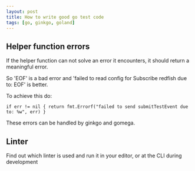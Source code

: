 ```yaml
---
layout: post
title: How to write good go test code
tags: [go, ginkgo, goland]
---
```


## Helper function errors
If the helper function can not solve an error it encounters, it should return a meaningful error. 

So 'EOF' is a bad error and 'failed to read config for Subscribe redfish due to: EOF' is better.

To achieve this do:

`if err != nil {
    return fmt.Errorf("failed to send submitTestEvent due to: %w", err)
}`

These errors can be handled by ginkgo and gomega.

## Linter
Find out which linter is used and run it in your editor, or at the CLI during development

